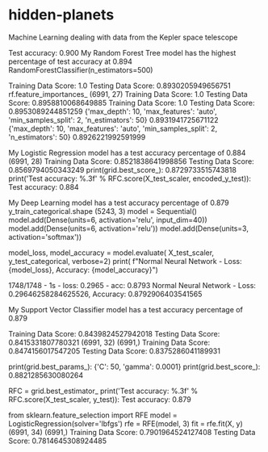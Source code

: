 # hidden-planets
Machine Learning dealing with data from the Kepler space telescope

Test accuracy: 0.900
My Random Forest Tree model has the highest percentage of test accuracy at 0.894
RandomForestClassifier(n_estimators=500)

Training Data Score: 1.0
Testing Data Score: 0.8930205949656751
 rf.feature_importances_
 (6991, 27)
Training Data Score: 1.0
Testing Data Score: 0.8958810068649885
Training Data Score: 1.0
Testing Data Score: 0.8953089244851259
{'max_depth': 10, 'max_features': 'auto', 'min_samples_split': 2, 'n_estimators': 50}
0.8931941725671122
{'max_depth': 10, 'max_features': 'auto', 'min_samples_split': 2, 'n_estimators': 50}
0.8926221992591999


My Logistic Regression model has a test accuracy percentage of 0.884
(6991, 28)
Training Data Score: 0.8521838641998856
Testing Data Score: 0.8569794050343249
print(grid.best_score_): 0.8729733515743818
print('Test accuracy: %.3f' % RFC.score(X_test_scaler, encoded_y_test)): Test accuracy: 0.884


My Deep Learning model has a test accuracy percentage of 0.879
y_train_categorical.shape (5243, 3)
model = Sequential()
model.add(Dense(units=6, activation='relu', input_dim=40))
model.add(Dense(units=6, activation='relu'))
model.add(Dense(units=3, activation='softmax'))

model_loss, model_accuracy = model.evaluate(
    X_test_scaler, y_test_categorical, verbose=2)
print(
    f"Normal Neural Network - Loss: {model_loss}, Accuracy: {model_accuracy}")

1748/1748 - 1s - loss: 0.2965 - acc: 0.8793
Normal Neural Network - Loss: 0.29646258284625526, Accuracy: 0.8792906403541565



My Support Vector Classifier model has a test accuracy percentage of 0.879

Training Data Score: 0.8439824527942018
Testing Data Score: 0.8415331807780321
(6991, 32) (6991,)
Training Data Score: 0.8474156017547205
Testing Data Score: 0.8375286041189931

print(grid.best_params_):  {'C': 50, 'gamma': 0.0001}
print(grid.best_score_):    0.8821285630080264

RFC = grid.best_estimator_
print('Test accuracy: %.3f' % RFC.score(X_test_scaler, y_test)):  Test accuracy: 0.879



from sklearn.feature_selection import RFE
model = LogisticRegression(solver='lbfgs')
rfe = RFE(model, 3)
fit = rfe.fit(X, y)
(6991, 34) (6991,)
Training Data Score: 0.7901964524127408
Testing Data Score: 0.7814645308924485


